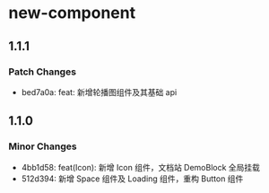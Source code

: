 # new-component

## 1.1.1

### Patch Changes

- bed7a0a: feat: 新增轮播图组件及其基础 api

## 1.1.0

### Minor Changes

- 4bb1d58: feat(Icon): 新增 Icon 组件，文档站 DemoBlock 全局挂载
- 512d394: 新增 Space 组件及 Loading 组件，重构 Button 组件
